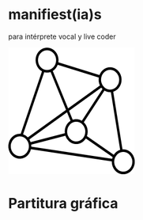 # manifiest(ia)s

para intérprete vocal y live coder

![red](https://github.com/MarianneTeixido/manifiestas/blob/main/img/icon.png) 

# Partitura gráfica



